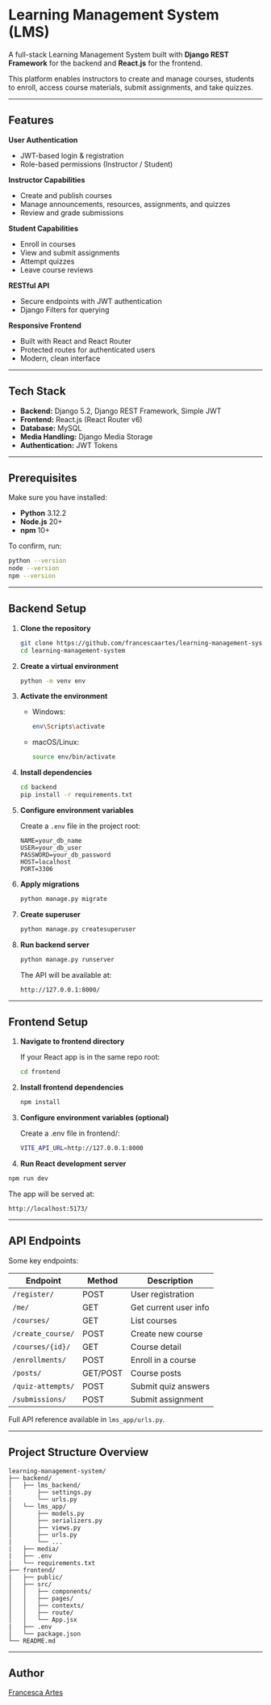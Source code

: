 # Learning Management System (LMS)

A full-stack Learning Management System built with **Django REST Framework** for the backend and **React.js** for the frontend.

This platform enables instructors to create and manage courses, students to enroll, access course materials, submit assignments, and take quizzes.

---

## Features

**User Authentication**
  - JWT-based login & registration
  - Role-based permissions (Instructor / Student)

**Instructor Capabilities**
  - Create and publish courses
  - Manage announcements, resources, assignments, and quizzes
  - Review and grade submissions

**Student Capabilities**
  - Enroll in courses
  - View and submit assignments
  - Attempt quizzes
  - Leave course reviews

**RESTful API**
  - Secure endpoints with JWT authentication
  - Django Filters for querying

**Responsive Frontend**
  - Built with React and React Router
  - Protected routes for authenticated users
  - Modern, clean interface

---

## Tech Stack

- **Backend:** Django 5.2, Django REST Framework, Simple JWT
- **Frontend:** React.js (React Router v6)
- **Database:** MySQL
- **Media Handling:** Django Media Storage
- **Authentication:** JWT Tokens

---

## Prerequisites

Make sure you have installed:

- **Python** 3.12.2
- **Node.js** 20+
- **npm** 10+

To confirm, run:
```bash
python --version
node --version
npm --version
```

---

## Backend Setup

1. **Clone the repository**

   ```bash
   git clone https://github.com/francescaartes/learning-management-system.git
   cd learning-management-system
   ```

2. **Create a virtual environment**

   ```bash
   python -m venv env
   ```

3. **Activate the environment**

   - Windows:
     ```bash
     env\Scripts\activate
     ```
   - macOS/Linux:
     ```bash
     source env/bin/activate
     ```

4. **Install dependencies**

   ```bash
   cd backend
   pip install -r requirements.txt
   ```

5. **Configure environment variables**

   Create a `.env` file in the project root:
   ```
   NAME=your_db_name
   USER=your_db_user
   PASSWORD=your_db_password
   HOST=localhost
   PORT=3306
   ```

6. **Apply migrations**

   ```bash
   python manage.py migrate
   ```

7. **Create superuser**

   ```bash
   python manage.py createsuperuser
   ```

8. **Run backend server**

   ```bash
   python manage.py runserver
   ```

   The API will be available at:
   ```
   http://127.0.0.1:8000/
   ```

---

## Frontend Setup

1. **Navigate to frontend directory**

   If your React app is in the same repo root:

   ```bash
   cd frontend
   ```

2. **Install frontend dependencies**

   ```bash
   npm install
   ```

3. **Configure environment variables (optional)**
   
   Create a .env file in frontend/:
   ```bash
   VITE_API_URL=http://127.0.0.1:8000
   ```
5.  **Run React development server**

   ```bash
   npm run dev
   ```

   The app will be served at:
   ```
   http://localhost:5173/
   ```

---

## API Endpoints

Some key endpoints:

| Endpoint                                      | Method   | Description                         |
|-----------------------------------------------|----------|-------------------------------------|
| `/register/`                                  | POST     | User registration                   |
| `/me/`                                        | GET      | Get current user info               |
| `/courses/`                                   | GET      | List courses                        |
| `/create_course/`                             | POST     | Create new course                   |
| `/courses/{id}/`                              | GET      | Course detail                       |
| `/enrollments/`                               | POST     | Enroll in a course                  |
| `/posts/`                                     | GET/POST | Course posts                        |
| `/quiz-attempts/`                             | POST     | Submit quiz answers                 |
| `/submissions/`                               | POST     | Submit assignment                   |

Full API reference available in `lms_app/urls.py`.

---

## Project Structure Overview

```
learning-management-system/
├── backend/
│   ├── lms_backend/
|       ├── settings.py
|       └── urls.py
│   └── lms_app/
│       ├── models.py
│       ├── serializers.py
│       ├── views.py
│       ├── urls.py
|       └── ...
|   ├── media/
|   ├── .env
|   └── requirements.txt
├── frontend/
|   ├── public/
│   ├── src/
│   │   ├── components/
│   │   ├── pages/
│   │   ├── contexts/
│   │   ├── route/
│   │   └── App.jsx
|   ├── .env
│   └── package.json
└── README.md
```

---

## Author

[Francesca Artes](https://github.com/francescaartes)

